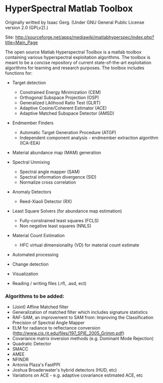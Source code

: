# HyperSpectral Matlab Toolbox #

Originally writted by Isaac Gerg. (Under GNU General Public License version 2.0 (GPLv2).)

Site: http://sourceforge.net/apps/mediawiki/matlabhyperspec/index.php?title=Main_Page


The open source Matlab Hyperspectral Toolbox is a matlab toolbox containing various hyperspectral exploitation algorithms. The toolbox is meant to be a concise repository of current state-of-the-art exploitation algorithms for learning and research purposes. The toolbox includes functions for:

- Target detection
  - Constrained Energy Minimization (CEM)
  - Orthogonal Subspace Projection (OSP)
  - Generalized Liklihood Ratio Test (GLRT)
  - Adaptive Cosine/Coherent Estimator (ACE)
  - Adaptive Matched Subspace Detector (AMSD)

- Endmember Finders
  - Automatic Target Generation Procedure (ATGP)
  - Independent component analysis - endmember extraction algorithm (ICA-EEA)

- Material abundance map (MAM) generation

- Spectral Unmixing
  - Spectral angle mapper (SAM)
  - Spectral information divergence (SID)
  - Normalize cross correlation

- Anomaly Detectors
  - Reed-Xiaoli Detector (RX)

- Least Square Solvers (for abundance map estimation)
  - Fully-constrained least squares (FCLS)
  - Non negative least squares (NNLS)

- Material Count Estimation
  - HFC virtual dimensionality (VD) for material count estimate

- Automated processing
- Change detection
- Visualization
- Reading / writing files (.rfl, .asd, ect)

### Algorithms to be added:


- (Joint) Affine Matched filter
- Generalization of matched filter which includes signature statistics
- RAF-SAM, an improvement to SAM from: Improving the Classification Precision of Spectral Angle Mapper
- ELM for radiance to reflectance conversion (http://www.cis.rit.edu/files/197_SPIE_2005_Grimm.pdf)
- Covariance matrix inversion methods (e.g. Dominant Mode Rejection)
- Quadratic Detector
- SMACC
- AMEE
- NFINDR
- Antonia Plaza's FastPPI
- Joshua Broaderwater's hybrid detectors (HUD, etc)
- Variations on ACE - e.g. adaptive covariance estimated ACE, etc

